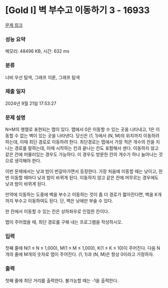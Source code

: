 # [Gold I] 벽 부수고 이동하기 3 - 16933 

[문제 링크](https://www.acmicpc.net/problem/16933) 

### 성능 요약

메모리: 48496 KB, 시간: 632 ms

### 분류

너비 우선 탐색, 그래프 이론, 그래프 탐색

### 제출 일자

2024년 9월 21일 17:53:27

### 문제 설명

<p>N×M의 행렬로 표현되는 맵이 있다. 맵에서 0은 이동할 수 있는 곳을 나타내고, 1은 이동할 수 없는 벽이 있는 곳을 나타낸다. 당신은 (1, 1)에서 (N, M)의 위치까지 이동하려 하는데, 이때 최단 경로로 이동하려 한다. 최단경로는 맵에서 가장 적은 개수의 칸을 지나는 경로를 말하는데, 이때 시작하는 칸과 끝나는 칸도 포함해서 센다. 이동하지 않고 같은 칸에 머물러있는 경우도 가능하다. 이 경우도 방문한 칸의 개수가 하나 늘어나는 것으로 생각해야 한다.</p>

<p>이번 문제에서는 낮과 밤이 번갈아가면서 등장한다. 가장 처음에 이동할 때는 낮이고, 한 번 이동할 때마다 낮과 밤이 바뀌게 된다. 이동하지 않고 같은 칸에 머무르는 경우에도 낮과 밤이 바뀌게 된다.</p>

<p>만약에 이동하는 도중에 벽을 부수고 이동하는 것이 좀 더 경로가 짧아진다면, 벽을 K개 까지 부수고 이동하여도 된다. 단, 벽은 낮에만 부술 수 있다.</p>

<p>한 칸에서 이동할 수 있는 칸은 상하좌우로 인접한 칸이다.</p>

<p>맵이 주어졌을 때, 최단 경로를 구해 내는 프로그램을 작성하시오.</p>

### 입력 

 <p>첫째 줄에 N(1 ≤ N ≤ 1,000), M(1 ≤ M ≤ 1,000), K(1 ≤ K ≤ 10)이 주어진다. 다음 N개의 줄에 M개의 숫자로 맵이 주어진다. (1, 1)과 (N, M)은 항상 0이라고 가정하자.</p>

### 출력 

 <p>첫째 줄에 최단 거리를 출력한다. 불가능할 때는 -1을 출력한다.</p>

